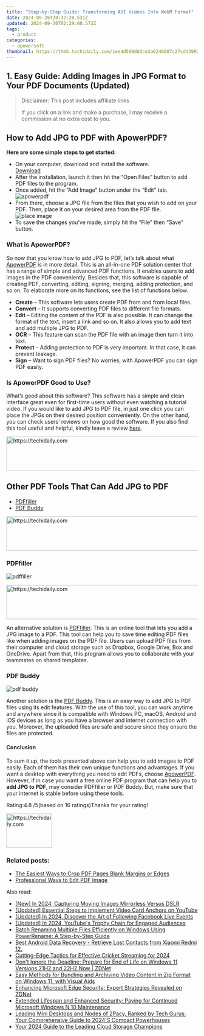 ```yaml
---
title: "Step-by-Step Guide: Transforming AVI Videos Into WebM Format"
date: 2024-09-26T20:32:28.531Z
updated: 2024-09-30T02:29:00.573Z
tags:
  - product
categories:
  - apowersoft
thumbnail: https://thmb.techidaily.com/1ee4d598dddce3a6246087c27cdd3992445e17b0d9a8038ff04440aee38e00e3.jpg
---
```


## 1. Easy Guide: Adding Images in JPG Format to Your PDF Documents (Updated)

>  Disclaimer: This post includes affiliate links
>
>  If you click on a link and make a purchase, I may receive a commission at no extra cost to you.
>

## How to Add JPG to PDF with ApowerPDF?

**Here are some simple steps to get started:**

* On your computer, download and install the software.  
[Download](https://tools.techidaily.com/apowersoft/products/)
* After the installation, launch it then hit the “Open Files” button to add PDF files to the program.
* Once added, hit the “Add Image” button under the “Edit” tab.  
![apowerpdf](https://www.apowersoft.com//webusupload.aoscdn.com/apowercom/wp-content/uploads/2020/07/add-image.jpg.webp)
* From there, choose a JPG file from the files that you wish to add on your PDF. Then, place it on your desired area from the PDF file.  
![place image](https://www.apowersoft.com//webusupload.aoscdn.com/apowercom/wp-content/uploads/2020/07/place-jpg.jpg.webp)
* To save the changes you’ve made, simply hit the “File” then “Save” button.

### What is ApowerPDF?

So now that you know how to add JPG to PDF, let’s talk about what [ApowerPDF](https://tools.techidaily.com/apowersoft/apower-pdf/) is in more detail. This is an all-in-one PDF solution center that has a range of simple and advanced PDF functions. It enables users to add images in the PDF conveniently. Besides that, this software is capable of creating PDF, converting, editing, signing, merging, adding protection, and so on. To elaborate more on its functions, see the list of functions below.

* **Create** – This software lets users create PDF from and from local files.
* **Convert** – It supports converting PDF files to different file formats.
* **Edit**  – Editing the content of the PDF is also possible. It can change the format of the text, insert a link and so on. It also allows you to add text and add multiple JPG to PDF.
* **OCR** – This feature can scan the PDF file with an image then turn it into text.
* **Protect** – Adding protection to PDF is very important. In that case, it can prevent leakage.
* **Sign** – Want to sign PDF files? No worries, with ApowerPDF you can sign PDF easily.

### Is ApowerPDF Good to Use?

What’s good about this software? This software has a simple and clean interface great even for first-time users without even watching a tutorial video. If you would like to add JPG to PDF file, in just one click you can place the JPGs on their desired position conveniently. On the other hand, you can check users’ reviews on how good the software. If you also find this tool useful and helpful, kindly leave a review [here](https://www.g2crowd.com/products/apowerpdf/reviews).

<!-- affiliate ads begin -->
<a href="https://laganoo.pxf.io/c/5597632/1657400/16446" target="_top" id="1657400">
  <img src="//a.impactradius-go.com/display-ad/16446-1657400" border="0" alt="https://techidaily.com" width="728" height="90"/>
</a>
<img height="0" width="0" src="https://laganoo.pxf.io/i/5597632/1657400/16446" style="position:absolute;visibility:hidden;" border="0" />
<!-- affiliate ads end -->

## Other PDF Tools That Can Add JPG to PDF

* [PDFfiller](https://tools.techidaily.com/apowersoft/products/)
* [PDF Buddy](https://tools.techidaily.com/apowersoft/products/)

<!-- affiliate ads begin -->
<a href="https://ephamedtechinc.pxf.io/c/5597632/2137218/26400" target="_top" id="2137218">
  <img src="//a.impactradius-go.com/display-ad/26400-2137218" border="0" alt="https://techidaily.com" width="728" height="90"/>
</a>
<img height="0" width="0" src="https://ephamedtechinc.pxf.io/i/5597632/2137218/26400" style="position:absolute;visibility:hidden;" border="0" />
<!-- affiliate ads end -->

### PDFfiller

![pdffiller](https://www.apowersoft.com//webusupload.aoscdn.com/apowercom/wp-content/uploads/2020/07/add-image-pdffiller.jpg.webp)

<!-- affiliate ads begin -->
<a href="https://appsumo.8odi.net/c/5597632/2049382/7443" target="_top" id="2049382">
  <img src="//a.impactradius-go.com/display-ad/7443-2049382" border="0" alt="https://techidaily.com" width="728" height="90"/>
</a>
<img height="0" width="0" src="https://appsumo.8odi.net/i/5597632/2049382/7443" style="position:absolute;visibility:hidden;" border="0" />
<!-- affiliate ads end -->

An alternative solution is [PDFfiller](https://www.pdffiller.com/en/categories/add-image.htm). This is an online tool that lets you add a JPG image to a PDF. This tool can help you to save time editing PDF files like when adding images on the PDF file. Users can upload PDF files from their computer and cloud storage such as Dropbox, Google Drive, Box and OneDrive. Apart from that, this program allows you to collaborate with your teammates on shared templates.

### PDF Buddy

![pdf buddy](https://www.apowersoft.com//webusupload.aoscdn.com/apowercom/wp-content/uploads/2020/07/add-jpg-using-pdfbuddy.jpg.webp)

Another solution is the [PDF Buddy](https://www.pdfbuddy.com/how-to/add-image-to-pdf). This is an easy way to add JPG to PDF files using its edit features. With the use of this tool, you can work anytime and anywhere since it is compatible with Windows PC, macOS, Android and iOS devices as long as you have a browser and internet connection with you. Moreover, the uploaded files are safe and secure since they ensure the files are protected.

#### Conclusion

To sum it up, the tools presented above can help you to add images to PDF easily. Each of them has their own unique functions and advantages. If you want a desktop with everything you need to edit PDFs, choose [ApowerPDF](https://tools.techidaily.com/apowersoft/apower-pdf/). However, if in case you want a free online PDF program that can help you to **add JPG to PDF**, may consider PDFfiller or PDF Buddy. But, make sure that your internet is stable before using these tools.

Rating:4.8 /5(based on 16 ratings)Thanks for your rating!

<!-- affiliate ads begin -->
<a href="https://25home.pxf.io/c/5597632/2148635/16836" target="_top" id="2148635">
  <img src="//a.impactradius-go.com/display-ad/16836-2148635" border="0" alt="https://techidaily.com" width="120" height="90"/>
</a>
<img height="0" width="0" src="https://25home.pxf.io/i/5597632/2148635/16836" style="position:absolute;visibility:hidden;" border="0" />
<!-- affiliate ads end -->

### Related posts:

* [The Easiest Ways to Crop PDF Pages Blank Margins or Edges](https://tools.techidaily.com/apowersoft/apower-pdf/)
* [Professional Ways to Edit PDF Image](https://tools.techidaily.com/apowersoft/apower-pdf/)

<ins class="adsbygoogle"
     style="display:block"
     data-ad-format="autorelaxed"
     data-ad-client="ca-pub-7571918770474297"
     data-ad-slot="1223367746"></ins>

<ins class="adsbygoogle"
     style="display:block"
     data-ad-client="ca-pub-7571918770474297"
     data-ad-slot="8358498916"
     data-ad-format="auto"
     data-full-width-responsive="true"></ins>

<span class="atpl-alsoreadstyle">Also read:</span>
<div><ul>
<li><a href="https://facebook-video-footage.techidaily.com/new-in-2024-capturing-moving-images-mirrorless-versus-dslr/"><u>[New] In 2024, Capturing Moving Images Mirrorless Versus DSLR</u></a></li>
<li><a href="https://youtube-zero.techidaily.com/ed-essential-steps-to-implement-video-card-anchors-on-youtube/"><u>[Updated] Essential Steps to Implement Video Card Anchors on YouTube</u></a></li>
<li><a href="https://facebook-clips.techidaily.com/updated-in-2024-discover-the-art-of-following-facebook-live-events/"><u>[Updated] In 2024, Discover the Art of Following Facebook Live Events</u></a></li>
<li><a href="https://youtube-blog.techidaily.com/ed-in-2024-youtubes-trophy-chain-for-engaged-audiences/"><u>[Updated] In 2024, YouTube's Trophy Chain for Engaged Audiences</u></a></li>
<li><a href="https://win-hot.techidaily.com/batch-renaming-multiple-files-efficiently-on-windows-using-powerrename-a-step-by-step-guide/"><u>Batch Renaming Multiple Files Efficiently on Windows Using PowerRename: A Step-by-Step Guide</u></a></li>
<li><a href="https://phone-solutions.techidaily.com/best-android-data-recovery-retrieve-lost-contacts-from-xiaomi-redmi-12-by-fonelab-android-recover-contacts/"><u>Best Android Data Recovery - Retrieve Lost Contacts from Xiaomi Redmi 12.</u></a></li>
<li><a href="https://fox-cloud.techidaily.com/cutting-edge-tactics-for-effective-cricket-streaming-for-2024/"><u>Cutting-Edge Tactics for Effective Cricket Streaming for 2024</u></a></li>
<li><a href="https://win-hot.techidaily.com/dont-ignore-the-deadline-prepare-for-end-of-life-on-windows-11-versions-21h2-and-22h2-now-zdnet/"><u>Don't Ignore the Deadline: Prepare for End of Life on Windows 11 Versions 21H2 and 22H2 Now | ZDNet</u></a></li>
<li><a href="https://some-guidance.techidaily.com/easy-methods-for-bundling-and-archiving-video-content-in-zip-format-on-windows-11-with-visual-aids/"><u>Easy Methods for Bundling and Archiving Video Content in Zip Format on Windows 11, with Visual Aids</u></a></li>
<li><a href="https://win-hot.techidaily.com/enhancing-microsoft-edge-security-expert-strategies-revealed-on-zdnet/"><u>Enhancing Microsoft Edge Security: Expert Strategies Revealed on ZDNet</u></a></li>
<li><a href="https://win-hot.techidaily.com/extended-lifespan-and-enhanced-security-paying-for-continued-microsoft-windows-n-10-maintenance/"><u>Extended Lifespan and Enhanced Security: Paying for Continued Microsoft Windows N 10 Maintenance</u></a></li>
<li><a href="https://win-hot.techidaily.com/leading-mini-desktops-and-nodes-of-2pacy-ranked-by-tech-gurus-your-comprehensive-guide-to-2024s-compact-powerhouses/"><u>Leading Mini Desktops and Nodes of 2Pacy, Ranked by Tech Gurus: Your Comprehensive Guide to 2024'S Compact Powerhouses</u></a></li>
<li><a href="https://article-posts.techidaily.com/your-2024-guide-to-the-leading-cloud-storage-champions/"><u>Your 2024 Guide to the Leading Cloud Storage Champions</u></a></li>
</ul></div>


